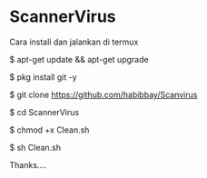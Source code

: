 # ScannerVirus

Cara install dan jalankan di termux



$ apt-get update && apt-get upgrade

$ pkg install git -y

$ git clone https://github.com/habibbay/Scanvirus

$ cd ScannerVirus

$ chmod +x Clean.sh

$ sh Clean.sh



Thanks....


